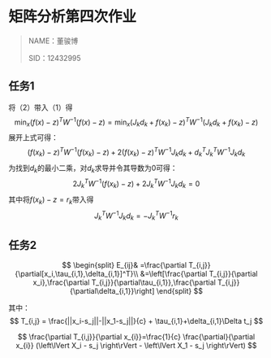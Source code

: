 # 矩阵分析第四次作业

> NAME：董骏博
>
> SID：12432995

## 任务1

将（2）带入（1）得
$$
\min_x(f(x)-z)^TW^{-1}(f(x)-z) = \min_x(J_kd_k+f(x_k)-z)^TW^{-1}(J_kd_k+f(x_k)-z)
$$
展开上式可得：
$$
 (f(x_k) - z)^T W^{-1}(f(x_k) - z)+2(f(x_k) - z)^T W^{-1}J_k d_k + d_k^T J_k^T W^{-1}J_k d_k
$$
为找到$d_k$的最小二乘，对$d_k$求导并令其导数为0可得：
$$
2J_k^T W^{-1}(f(x_k) - z)+2J_k^T W^{-1}J_k d_k = 0
$$
其中将$f(x_k) - z = r_k$带入得
$$
J_k^T W^{-1}J_k d_k = -J_k^T W^{-1}r_k
$$

## 任务2

$$
\begin{split}
E_{ij}& =\frac{\partial T_{i,j}}{\partial[x_i,\tau_{i,1},\delta_{i,1}]^T}\\
&=\left[\frac{\partial T_{i,j}}{\partial x_i},\frac{\partial T_{i,j}}{\partial\tau_{i,1}},\frac{\partial T_{i,j}}{\partial\delta_{i,1}}\right]
\end{split}
$$

其中：
$$
T_{i,j} = \frac{||x_i-s_j||-||x_1-s_j||}{c} + \tau_{i,1}+\delta_{i,1}\Delta t_j
$$

$$
\frac{\partial T_{i,j}}{\partial x_{i}}=\frac{1}{c} \frac{\partial}{\partial x_{i}} (\left\lVert X_i - s_j \right\rVert - \left\lVert X_1 - s_j \right\rVert)
$$

